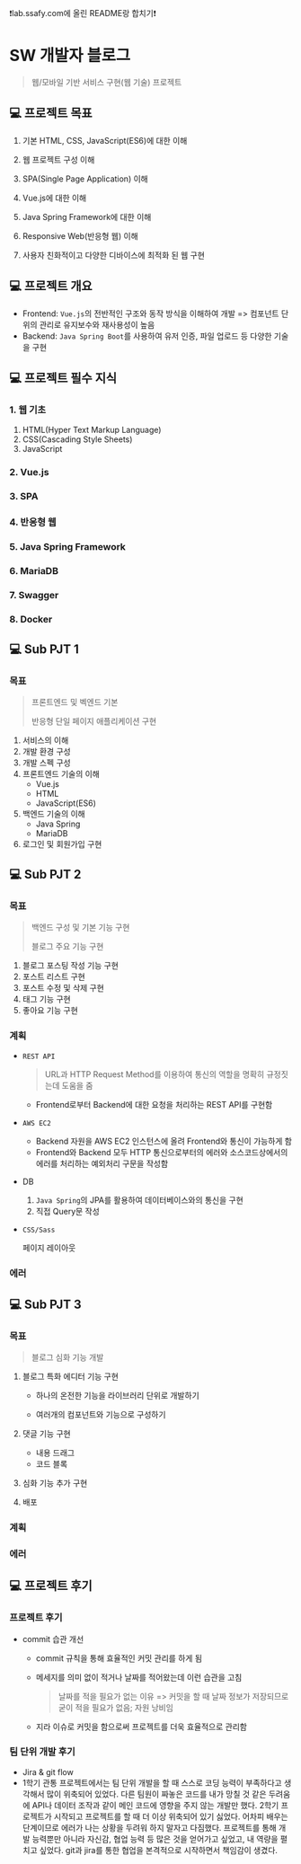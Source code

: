 ❗lab.ssafy.com에 올린 README랑 합치기❗ 



# SW 개발자 블로그

> 웹/모바일 기반 서비스 구현(웹 기술) 프로젝트



## 💻 프로젝트 목표

1. 기본 HTML, CSS, JavaScript(ES6)에 대한 이해
2. 웹 프로젝트 구성 이해

3. SPA(Single Page Application) 이해
4. Vue.js에 대한 이해
5. Java Spring Framework에 대한 이해

6. Responsive Web(반응형 웹) 이해

7. 사용자 친화적이고 다양한 디바이스에 최적화 된 웹 구현



## 💻 프로젝트 개요

- Frontend: `Vue.js`의 전반적인 구조와 동작 방식을 이해하여 개발 => 컴포넌트 단위의 관리로 유지보수와 재사용성이 높음
- Backend: `Java Spring Boot`를 사용하여 유저 인증, 파일 업로드 등 다양한 기술을 구현



## 💻 프로젝트 필수 지식

### 1. 웹 기초

1. HTML(Hyper Text Markup Language)
2. CSS(Cascading Style Sheets)
3. JavaScript

### 2. Vue.js

### 3. SPA

### 4. 반응형 웹

### 5. Java Spring Framework

### 6. MariaDB

### 7. Swagger

### 8. Docker



## 💻 Sub PJT 1

### 목표

> 프론트엔드 및 벡엔드 기본
>
> 반응형 단일 페이지 애플리케이션 구현

1. 서비스의 이해
2. 개발 환경 구성
3. 개발 스펙 구성
4. 프론트엔드 기술의 이해
   - Vue.js
   - HTML
   - JavaScript(ES6)
5. 백엔드 기술의 이해
   - Java Spring
   - MariaDB
6. 로그인 및 회원가입 구현



## 💻 Sub PJT 2

### 목표

> 백엔드 구성 및 기본 기능 구현
>
> 블로그 주요 기능 구현

1. 블로그 포스팅 작성 기능 구현
2. 포스트 리스트 구현
3. 포스트 수정 및 삭제 구현
4. 태그 기능 구현
5. 좋아요 기능 구현



### 계획

- `REST API`

  > URL과 HTTP Request Method를 이용하여 통신의 역할을 명확히 규정짓는데 도움을 줌

  - Frontend로부터 Backend에 대한 요청을 처리하는 REST API를 구현함

- `AWS EC2`
  - Backend 자원을 AWS EC2 인스턴스에 올려 Frontend와 통신이 가능하게 함
  - Frontend와 Backend 모두 HTTP 통신으로부터의 에러와 소스코드상에서의 에러를 처리하는 예외처리 구문을 작성함

- DB

  1. `Java Spring`의 JPA를 활용하여 데이터베이스와의 통신을 구현
  2. 직접 Query문 작성

- `CSS/Sass`

  페이지 레이아웃



### 에러





## 💻 Sub PJT 3

### 목표

> 블로그 심화 기능 개발

1. 블로그 특화 에디터 기능 구현

   - 하나의 온전한 기능을 라이브러리 단위로 개발하기

   - 여러개의 컴포넌트와 기능으로 구성하기
2. 댓글 기능 구현
   - 내용 드래그
   - 코드 블록
3. 심화 기능 추가 구현
4. 배포



### 계획



### 에러



## 💻 프로젝트 후기

### 프로젝트 후기

- commit 습관 개선

  - commit 규칙을 통해 효율적인 커밋 관리를 하게 됨

  - 메세지를 의미 없이 적거나 날짜를 적어왔는데 이런 습관을 고침

    > 날짜를 적을 필요가 없는 이유 => 커밋을 할 때 날짜 정보가 저장되므로 굳이 적을 필요가 없음; 자원 낭비임

  - 지라 이슈로 커밋을 함으로써 프로젝트를 더욱 효율적으로 관리함
  
  

### 팀 단위 개발 후기

- Jira & git flow 
- 1학기 관통 프로젝트에서는 팀 단위 개발을 할 때 스스로 코딩 능력이 부족하다고 생각해서 많이 위축되어 있었다. 다른 팀원이 짜놓은 코드를 내가 망칠 것 같은 두려움에 API나 데이터 조작과 같이 메인 코드에 영향을 주지 않는 개발만 했다. 2학기 프로젝트가 시작되고 프로젝트를 할 때 더 이상 위축되어 있기 싫었다. 어차피 배우는 단계이므로 에러가 나는 상황을 두려워 하지 말자고 다짐했다. 프로젝트를 통해 개발 능력뿐만 아니라 자신감, 협업 능력 등 많은 것을 얻어가고 싶었고, 내 역량을 펼치고 싶었다. git과 jira를 통한 협업을 본격적으로 시작하면서 책임감이 생겼다. 

 










